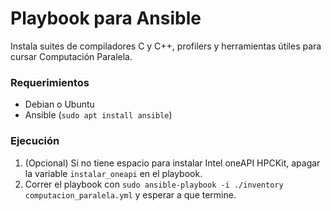 # Playbook para Ansible

Instala suites de compiladores C y C++, profilers y herramientas
útiles para cursar Computación Paralela.

### Requerimientos

- Debian o Ubuntu
- Ansible (`sudo apt install ansible`)

### Ejecución

1. (Opcional) Si no tiene espacio para instalar Intel oneAPI HPCKit, apagar la variable `instalar_oneapi` en el playbook.
2. Correr el playbook con `sudo ansible-playbook -i ./inventory computacion_paralela.yml` y esperar a que termine.
